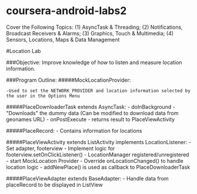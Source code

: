 # coursera-android-labs2
Cover the Following Topics: (1) AsyncTask &amp; Threading; (2) Notifications, Broadcast Receivers &amp; Alarms; (3) Graphics, Touch &amp; Multimedia; (4) Sensors, Locations, Maps &amp; Data Management

#Location Lab

###Objective: 
Improve knowledge of how to listen and measure location information.

###Program Outline: 
#####MockLocationProvider:
    
    -Used to set the NETWORK_PROVIDER and location information selected by the user in the Options Menu

#####PlaceDownloaderTask extends AsyncTask:
    - doInBackground - "Downloads" the dummy data (Can be modified to download data from geonames URL)
    - onPostExecute - returns result to PlaceViewActivity
    
#####PlaceRecord:
    - Contains information for locations
    
#####PlaceViewActivity extends ListActivity implements LocationListener:
    - Set adapter, footerview
    - Implement logic for footerview.setOnClickListener()
    - LocationManager registered/unregistered
    - start MockLocation Provider
    - Override onLocationChanged() to handle location logic
    - addNewPlace() is used as callback to PlaceDownloaderTask
    
#####PlaceViewAdapter extends BaseAdapter:
    - Handle data from placeRecord to be displayed in ListView
